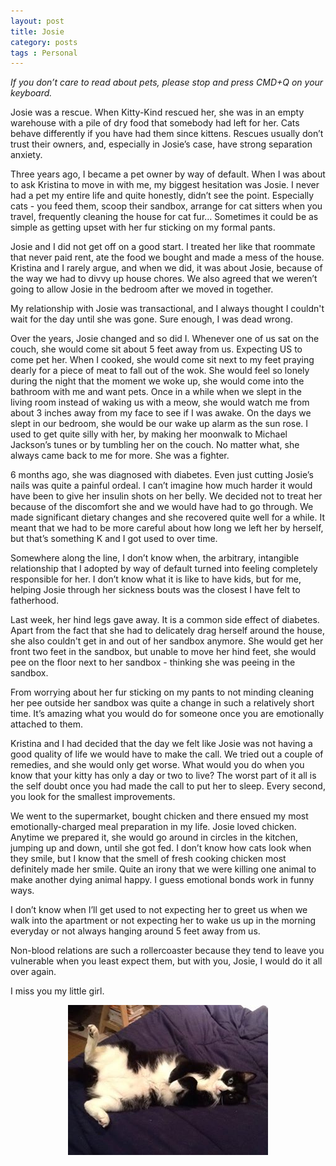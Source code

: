 ```yaml
---
layout: post
title: Josie
category: posts
tags : Personal
---
```


<i>If you don’t care to read about pets, please stop and press CMD+Q on your keyboard. </i>

Josie was a rescue. When Kitty-Kind rescued her, she was in an empty warehouse with a pile of dry food that somebody had left for her. Cats behave differently if you have had them since kittens. Rescues usually don’t trust their owners, and, especially in Josie’s case, have strong separation anxiety. 

Three years ago, I became a pet owner by way of default. When I was about to ask Kristina to move in with me, my biggest hesitation was Josie. I never had a pet my entire life and quite honestly, didn’t see the point. Especially cats - you feed them, scoop their sandbox, arrange for cat sitters when you travel, frequently cleaning the house for cat fur… Sometimes it could be as simple as getting upset with her fur sticking on my formal pants. 

Josie and I did not get off on a good start. I treated her like that roommate that never paid rent, ate the food we bought and made a mess of the house. Kristina and I rarely argue, and when we did, it was about Josie, because of the way we had to divvy up house chores. We also agreed that we weren’t going to allow Josie in the bedroom after we moved in together.

My relationship with Josie was transactional, and I always thought I couldn't wait for the day until she was gone.  Sure enough, I was dead wrong. 

Over the years, Josie changed and so did I. Whenever one of us sat on the couch, she would come sit about 5 feet away from us. Expecting US to come pet her. When I cooked, she would come sit next to my feet praying dearly for a piece of meat to fall out of the wok. She would feel so lonely during the night that the moment we woke up, she would come into the bathroom with me and want pets. Once in a while when we slept in the living room instead of waking us with a meow, she would watch me from about 3 inches away from my face to see if I was awake. On the days we slept in our bedroom, she would be our wake up alarm as the sun rose. I used to get quite silly with her, by making her moonwalk to Michael Jackson’s tunes or by tumbling her on the couch. No matter what, she always came back to me for more. She was a fighter.

6 months ago, she was diagnosed with diabetes. Even just cutting Josie’s nails was quite a painful ordeal. I can’t imagine how much harder it would have been to give her insulin shots on her belly. We decided not to treat her because of the discomfort she and we would have had to go through. We made significant dietary changes and she recovered quite well for a while. It meant that we had to be more careful about how long we left her by herself, but that’s something K and I got used to over time. 

Somewhere along the line, I don’t know when, the arbitrary, intangible relationship that I adopted by way of default turned into feeling completely responsible for her. I don’t know what it is like to have kids, but for me, helping Josie through her sickness bouts was the closest I have felt to fatherhood.

Last week, her hind legs gave away. It is a common side effect of diabetes. Apart from the fact that she had to delicately drag herself around the house, she also couldn't get in and out of her sandbox anymore. She would get her front two feet in the sandbox, but unable to move her hind feet, she would pee on the floor next to her sandbox - thinking she was peeing in the sandbox.

From worrying about her fur sticking on my pants to not minding cleaning her pee outside her sandbox was quite a change in such a relatively short time.  It’s amazing what you would do for someone once you are emotionally attached to them.

Kristina and I had decided that the day we felt like Josie was not having a good quality of life we would have to make the call. We tried out a couple of remedies, and she would only get worse. What would you do when you know that your kitty has only a day or two to live? The worst part of it all is the self doubt once you had made the call to put her to sleep. Every second, you look for the smallest improvements. 

We went to the supermarket, bought chicken and there ensued my most emotionally-charged meal preparation in my life. Josie loved chicken. Anytime we prepared it, she would go around in circles in the kitchen, jumping up and down, until she got fed. I don’t know how cats look when they smile, but I know that the smell of fresh cooking chicken most definitely made her smile. Quite an irony that we were killing one animal to make another dying animal happy. I guess emotional bonds work in funny ways.

I don’t know when I’ll get used to not expecting her to greet us when we walk into the apartment or not expecting her to wake us up in the morning everyday or not always hanging around 5 feet away from us. 

Non-blood relations are such a rollercoaster because they tend to leave you vulnerable when you least expect them, but with you, Josie, I would do it all over again.

I miss you my little girl.

<center><img src="/images/blog/josie/josie.jpg"/></center> 


